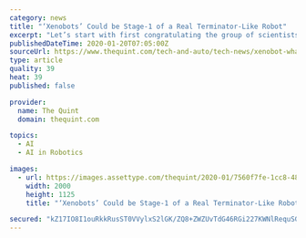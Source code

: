 ```yaml
---
category: news
title: "‘Xenobots’ Could be Stage-1 of a Real Terminator-Like Robot"
excerpt: "Let’s start with first congratulating the group of scientists and researchers who made ... Remember, it’s experiments like these that gave birth to fully self-aware AI like Samsung’s Neon and even Sophia the AI robot. Also Read: Say Hello to Neon: The AI Video Bots That Have Human Emotions With Xenobot, you are seeing the next stage ..."
publishedDateTime: 2020-01-20T07:05:00Z
sourceUrl: https://www.thequint.com/tech-and-auto/tech-news/xenobot-what-it-is-and-how-was-it-made
type: article
quality: 39
heat: 39
published: false

provider:
  name: The Quint
  domain: thequint.com

topics:
  - AI
  - AI in Robotics

images:
  - url: https://images.assettype.com/thequint/2020-01/7560f7fe-1cc8-48be-9839-5725cae490ca/hero_image_3.jpg
    width: 2000
    height: 1125
    title: "‘Xenobots’ Could be Stage-1 of a Real Terminator-Like Robot"

secured: "kZ17IO8I1ouRkkRusST0VVylxS2lGK/ZQ8+ZWZUvTdG46RGi227KWNlRequSG355/mz64HoNJmkGOKMYSUqKMA6yLzXIdaETnp2meycZZVFOeD0DTUgstcU4KutGvYtRUFwiOWhTTQ4L/kJ8vB3v+Y8eCehugtleD1G1UXeZXOb8tc9MGoH+D3ZiEnd3CCGwd8CubbUPGQ25GPeLvAwq2F/GTfY8KssAg16durfNb4JTtmxFUz3fA1EZ3og7Qc9Ep/lUPSsBV2vt9Ppm6kxMgw0EKz7CSMH2/ufAbIHDwEEm4FefVMDR2J92YrG75gCtAxtJXtdP2L4JY5KecQmAYAWHTF2z0+9dVYdZqyFCYx75geqC19RHLKzwwz0qtB5o8P9AP3Ha0eeQ9XPvsiWzuOd5Sj1GNLQDWZ+FDSNmXl/oT4u/kCrHo2GyGoj9OGAhkkqTS2g0s86ubHmfTs8Vyg==;t90zo9vaKYIbq/Fle3SqiA=="
---
```


